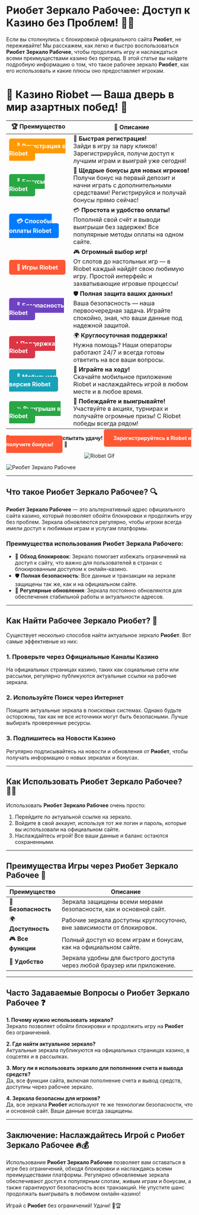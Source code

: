 # Риобет Зеркало Рабочее: Доступ к Казино без Проблем! 🔑🎰

Если вы столкнулись с блокировкой официального сайта **Риобет**, не переживайте! Мы расскажем, как легко и быстро воспользоваться **Риобет Зеркало Рабочее**, чтобы продолжить игру и наслаждаться всеми преимуществами казино без преград. В этой статье вы найдете подробную информацию о том, что такое рабочее зеркало **Риобет**, как его использовать и какие плюсы оно предоставляет игрокам.

# 🎲 **Казино Riobet — Ваша дверь в мир азартных побед!** 🎰

| 🏆 **Преимущество** | 🌟 **Описание** |
|--------------------|-----------------|
| <a href="https://brandplay.link/7xBLTPyj" style="background-color: #ff9900; color: white; padding: 10px 20px; border-radius: 5px; text-decoration: none; font-weight: bold;">🎉 Регистрация в Riobet</a> | 🚀 **Быстрая регистрация!** <br> Зайди в игру за пару кликов! Зарегистрируйся, получи доступ к лучшим играм и выиграй уже сегодня! |
| <a href="https://brandplay.link/7xBLTPyj" style="background-color: #28a745; color: white; padding: 10px 20px; border-radius: 5px; text-decoration: none; font-weight: bold;">🎁 Бонусы Riobet</a> | 🎉 **Щедрые бонусы для новых игроков!** <br> Получи бонус на первый депозит и начни играть с дополнительными средствами! Регистрируйся и получай бонусы прямо сейчас! |
| <a href="https://brandplay.link/7xBLTPyj" style="background-color: #007bff; color: white; padding: 10px 20px; border-radius: 5px; text-decoration: none; font-weight: bold;">💳 Способы оплаты Riobet</a> | 💳 **Простота и удобство оплаты!** <br> Пополняй свой счёт и выводи выигрыши без задержек! Все популярные методы оплаты на одном сайте. |
| <a href="https://brandplay.link/7xBLTPyj" style="background-color: #ff5733; color: white; padding: 10px 20px; border-radius: 5px; text-decoration: none; font-weight: bold;">🎰 Игры Riobet</a> | 🎮 **Огромный выбор игр!** <br> От слотов до настольных игр — в Riobet каждый найдёт свою любимую игру. Простой интерфейс и захватывающие игровые процессы! |
| <a href="https://brandplay.link/7xBLTPyj" style="background-color: #6f42c1; color: white; padding: 10px 20px; border-radius: 5px; text-decoration: none; font-weight: bold;">🔐 Безопасность Riobet</a> | 🛡️ **Полная защита ваших данных!** <br> Ваша безопасность — наша первоочередная задача. Играйте спокойно, зная, что ваши данные под надежной защитой. |
| <a href="https://brandplay.link/7xBLTPyj" style="background-color: #dc3545; color: white; padding: 10px 20px; border-radius: 5px; text-decoration: none; font-weight: bold;">📞 Поддержка Riobet</a> | 🌍 **Круглосуточная поддержка!** <br> Нужна помощь? Наши операторы работают 24/7 и всегда готовы ответить на все ваши вопросы. |
| <a href="https://brandplay.link/7xBLTPyj" style="background-color: #17a2b8; color: white; padding: 10px 20px; border-radius: 5px; text-decoration: none; font-weight: bold;">📱 Мобильная версия Riobet</a> | 📱 **Играйте на ходу!** <br> Скачайте мобильное приложение Riobet и наслаждайтесь игрой в любом месте и в любое время. |
| <a href="https://brandplay.link/7xBLTPyj" style="background-color: #28a745; color: white; padding: 10px 20px; border-radius: 5px; text-decoration: none; font-weight: bold;">💥 Выигрыши в Riobet</a> | 🤑 **Побеждайте и выигрывайте!** <br> Участвуйте в акциях, турнирах и получайте огромные призы! С Riobet победы всегда рядом! |

🎉 **Не упустите шанс испытать удачу!** <a href="https://brandplay.link/7xBLTPyj" style="background-color: #ff5733; color: white; padding: 15px 25px; border-radius: 5px; text-decoration: none; font-weight: bold;">Зарегистрируйтесь в Riobet и получите бонусы!</a> 🌟

<p align="center">
  <img src="https://i.pinimg.com/originals/1d/b3/25/1db325483acbe642c6d4e6fdd73a4988.gif" alt="Riobet Gif">
</p>


![Риобет Зеркало Рабочее](https://www.bragazeta.ru/wp-content/uploads/2023/06/riobet1.webp)

---

## Что такое **Риобет Зеркало Рабочее**? 🔍

**Риобет Зеркало Рабочее** — это альтернативный адрес официального сайта казино, который позволяет обойти блокировки и продолжить игру без проблем. Зеркала обновляются регулярно, чтобы игроки всегда имели доступ к любимым играм и услугам платформы.

### Преимущества использования **Риобет Зеркала Рабочего**:

- 🚫 **Обход блокировок**: Зеркало помогает избежать ограничений на доступ к сайту, что важно для пользователей в странах с блокированным доступом к онлайн-казино.
- 🛡️ **Полная безопасность**: Все данные и транзакции на зеркале защищены так же, как и на официальном сайте.
- 🔄 **Регулярные обновления**: Зеркала постоянно обновляются для обеспечения стабильной работы и актуальности адресов.

---

## Как Найти Рабочее Зеркало **Риобет**? 🔗

Существует несколько способов найти актуальное зеркало **Риобет**. Вот самые эффективные из них:

### 1. **Проверьте через Официальные Каналы Казино**
На официальных страницах казино, таких как социальные сети или рассылки, регулярно публикуются актуальные ссылки на рабочие зеркала.

### 2. **Используйте Поиск через Интернет**
Поищите актуальные зеркала в поисковых системах. Однако будьте осторожны, так как не все источники могут быть безопасными. Лучше выбирать проверенные ресурсы.

### 3. **Подпишитесь на Новости Казино**
Регулярно подписывайтесь на новости и обновления от **Риобет**, чтобы получать информацию о новых зеркалах и бонусах.

---

## Как Использовать **Риобет Зеркало Рабочее**? 🧑‍💻

Использовать **Риобет Зеркало Рабочее** очень просто:

1. Перейдите по актуальной ссылке на зеркало.
2. Войдите в свой аккаунт, используя тот же логин и пароль, которые вы использовали на официальном сайте.
3. Наслаждайтесь игрой! Все ваши данные и баланс остаются сохраненными.

---

## Преимущества Игры через **Риобет Зеркало Рабочее** 🏅

| Преимущество                  | Описание                                                    |
|-------------------------------|------------------------------------------------------------|
| 🔐 **Безопасность**            | Зеркала защищены всеми мерами безопасности, как и основной сайт. |
| 🌍 **Доступность**             | Рабочие зеркала доступны круглосуточно, вне зависимости от блокировок. |
| 🎮 **Все функции**             | Полный доступ ко всем играм и бонусам, как на официальном сайте. |
| 📱 **Удобство**                | Зеркала удобны для быстрого доступа через любой браузер или приложение. |

---

## Часто Задаваемые Вопросы о **Риобет Зеркало Рабочее** ❓

**1. Почему нужно использовать зеркало?**  
Зеркало позволяет обойти блокировки и продолжить игру на **Риобет** без ограничений.

**2. Где найти актуальное зеркало?**  
Актуальные зеркала публикуются на официальных страницах казино, в соцсетях и в рассылках.

**3. Могу ли я использовать зеркало для пополнения счета и вывода средств?**  
Да, все функции сайта, включая пополнение счета и вывод средств, доступны через рабочее зеркало.

**4. Зеркала безопасны для игроков?**  
Да, все зеркала **Риобет** используют те же технологии безопасности, что и основной сайт. Ваши данные всегда защищены.

---

## Заключение: Наслаждайтесь Игрой с **Риобет Зеркало Рабочее** 🔥💰

Использование **Риобет Зеркало Рабочее** позволяет вам оставаться в игре без ограничений, обходя блокировки и наслаждаясь всеми преимуществами платформы. Регулярно обновляемые зеркала обеспечивают доступ к популярным слотам, живым играм и бонусам, а также гарантируют безопасность всех транзакций. Не упустите шанс продолжать выигрывать в любимом онлайн-казино!

Играй с **Риобет** без ограничений! Удачи! 🎲🏆
